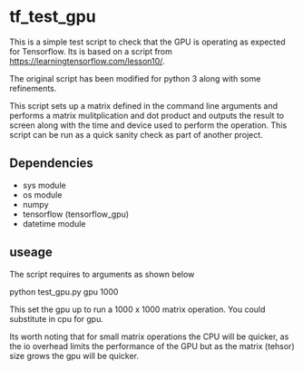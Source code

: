 # tf_test_gpu

This is a simple test script to check that the GPU is operating as expected for Tensorflow. 
Its is based on a script from https://learningtensorflow.com/lesson10/.

The original script has been modified for python 3 along with some refinements.

This script sets up a matrix defined in the command line arguments and performs a matrix mulitplication and dot product
and outputs the result to screen along with the time and device used to perform the operation.
This script can be run as a quick sanity check as part of another project.

## Dependencies 
- sys module
- os module
- numpy
- tensorflow (tensorflow_gpu)
- datetime module

## useage

The script requires to arguments as shown below

python test_gpu.py gpu 1000

This set the gpu up to run a 1000 x 1000 matrix operation. You could substitute in cpu for gpu.

Its worth noting that for small matrix operations the CPU will be quicker, as the io overhead limits the
performance of the GPU but as the matrix (tehsor) size grows the gpu will be quicker.
